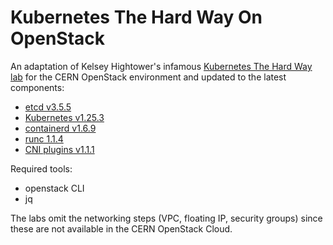 # Kubernetes The Hard Way On OpenStack

An adaptation of Kelsey Hightower's infamous [Kubernetes The Hard Way lab](https://github.com/kelseyhightower/kubernetes-the-hard-way/blob/79a3f79b27bd28f82f071bb877a266c2e62ee506/docs/14-cleanup.md) for the CERN OpenStack environment and updated to the latest components:

* [etcd v3.5.5](https://github.com/etcd-io/etcd/releases/tag/v3.5.5)
* [Kubernetes v1.25.3](https://github.com/kubernetes/kubernetes/blob/master/CHANGELOG/CHANGELOG-1.25.md)
* [containerd v1.6.9](https://github.com/containerd/containerd/releases/tag/v1.6.9)
* [runc 1.1.4](https://github.com/opencontainers/runc/releases/tag/v1.1.4)
* [CNI plugins v1.1.1](https://github.com/containernetworking/plugins/releases/tag/v1.1.1)

Required tools:

* openstack CLI
* jq

The labs omit the networking steps (VPC, floating IP, security groups) since these are not available in the CERN OpenStack Cloud.
